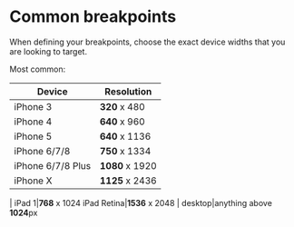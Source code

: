 # Common breakpoints
When defining your breakpoints, choose the exact device widths that you are looking to target.

Most common:

Device | Resolution
--- | ---
iPhone 3|**320** x 480
iPhone 4|**640** x 960
iPhone 5|**640** x 1136
iPhone 6/7/8|**750** x 1334
iPhone 6/7/8 Plus|**1080** x 1920
iPhone X|**1125** x 2436
|
iPad 1|**768** x 1024
iPad Retina|**1536** x 2048
|
desktop|anything above **1024**px
